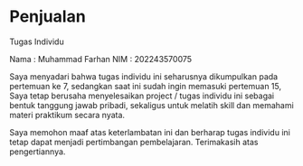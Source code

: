 # Penjualan

Tugas Individu

Nama : Muhammad Farhan
NIM  : 202243570075

Saya menyadari bahwa tugas individu ini seharusnya dikumpulkan pada 
pertemuan ke 7, sedangkan saat ini sudah ingin memasuki pertemuan 15,
Saya tetap berusaha menyelesaikan project / tugas individu ini sebagai
bentuk tanggung jawab pribadi, sekaligus untuk melatih skill dan memahami
materi praktikum secara nyata.

Saya memohon maaf atas keterlambatan ini dan berharap tugas individu ini
tetap dapat menjadi pertimbangan pembelajaran.
Terimakasih atas pengertiannya.
